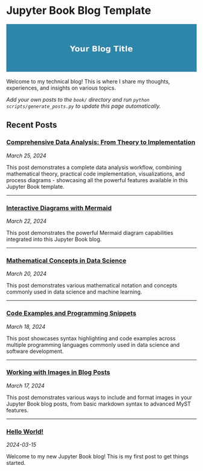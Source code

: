# Jupyter Book Blog Template

![Banner](images/general/banner.jpg)

Welcome to my technical blog! This is where I share my thoughts, experiences, and insights on various topics.

*Add your own posts to the `book/` directory and run `python scripts/generate_posts.py` to update this page automatically.*

## Recent Posts

### [Comprehensive Data Analysis: From Theory to Implementation](posts/comprehensive-data-analysis.md)
*March 25, 2024*

This post demonstrates a complete data analysis workflow, combining mathematical theory, practical code implementation, visualizations, and process diagrams - showcasing all the powerful features available in this Jupyter Book template.

---

### [Interactive Diagrams with Mermaid](posts/mermaid-diagrams.md)
*March 22, 2024*

This post demonstrates the powerful Mermaid diagram capabilities integrated into this Jupyter Book blog.

---

### [Mathematical Concepts in Data Science](posts/mathematical-concepts.md)
*March 20, 2024*

This post demonstrates various mathematical notation and concepts commonly used in data science and machine learning.

---

### [Code Examples and Programming Snippets](posts/code-examples.md)
*March 18, 2024*

This post showcases syntax highlighting and code examples across multiple programming languages commonly used in data science and software development.

---

### [Working with Images in Blog Posts](posts/image-examples.md)
*March 17, 2024*

This post demonstrates various ways to include and format images in your Jupyter Book blog posts, from basic markdown syntax to advanced MyST features.

---

### [Hello World!](posts/hello-world.md)
*2024-03-15*

Welcome to my new Jupyter Book blog! This is my first post to get things started.

